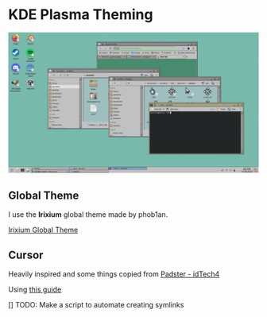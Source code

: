 # KDE Plasma Theming
![alt text](./KDE_screenshot.png "KDE Screenshot")

## Global Theme
I use the **Irixium** global theme made by phob1an.

[Irixium Global Theme](https://store.kde.org/p/2142966)


## Cursor
Heavily inspired and some things copied from [Padster - idTech4](https://www.deviantart.com/therealpadster/art/idTech4-X11-Mouse-Cursor-175490530)

Using [this guide](https://develop.kde.org/docs/features/cursor/)

[] TODO: Make a script to automate creating symlinks
